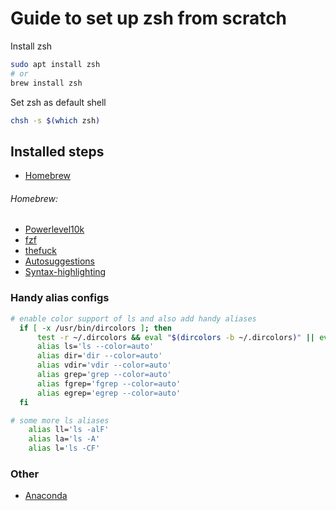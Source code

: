 # Guide to set up zsh from scratch

Install zsh

```sh
sudo apt install zsh
# or
brew install zsh
```

Set zsh as default shell 
```bash
chsh -s $(which zsh)
```
## Installed steps
- [Homebrew](https://brew.sh/)
###### Homebrew:
- [Powerlevel10k](https://github.com/romkatv/powerlevel10k?tab=readme-ov-file#homebrew) 
- [fzf](https://github.com/junegunn/fzf)
- [thefuck](https://github.com/nvbn/thefuck)
- [Autosuggestions](https://github.com/zsh-users/zsh-autosuggestions)
- [Syntax-highlighting](https://github.com/zsh-users/zsh-syntax-highlighting/tree/master)

### Handy alias configs
```sh
# enable color support of ls and also add handy aliases
  if [ -x /usr/bin/dircolors ]; then
      test -r ~/.dircolors && eval "$(dircolors -b ~/.dircolors)" || eval "$(dircolors -b)"
      alias ls='ls --color=auto'
      alias dir='dir --color=auto'
      alias vdir='vdir --color=auto'
      alias grep='grep --color=auto'
      alias fgrep='fgrep --color=auto'
      alias egrep='egrep --color=auto'
  fi

# some more ls aliases
    alias ll='ls -alF'
    alias la='ls -A'
    alias l='ls -CF'
```


### Other
- [Anaconda](https://www.anaconda.com/)

